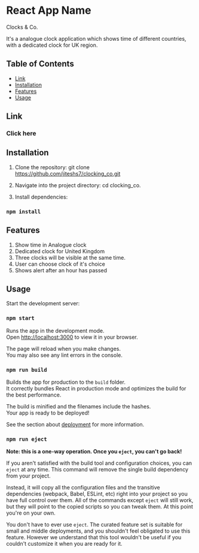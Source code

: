 # React App Name

Clocks & Co.

It's a analogue clock application which shows time of different countries, with a dedicated clock for UK region.

## Table of Contents

- [Link](#Link)
- [Installation](#installation)
- [Features](#features)
- [Usage](#usage)

## Link

### <a ref="https://66152ddfdf6cd3007eb1ba8a--verdant-tarsier-c67676.netlify.app/">Click here</a>

## Installation

1. Clone the repository:
   git clone https://github.com/jiteshs7/clocking_co.git

2. Navigate into the project directory:
   cd clocking_co.

3. Install dependencies:

### `npm install`

## Features

1. Show time in Analogue clock
2. Dedicated clock for United Kingdom
3. Three clocks will be visible at the same time.
4. User can choose clock of it's choice
5. Shows alert after an hour has passed

## Usage

Start the development server:

### `npm start`

Runs the app in the development mode.\
Open [http://localhost:3000](http://localhost:3000) to view it in your browser.

The page will reload when you make changes.\
You may also see any lint errors in the console.

### `npm run build`

Builds the app for production to the `build` folder.\
It correctly bundles React in production mode and optimizes the build for the best performance.

The build is minified and the filenames include the hashes.\
Your app is ready to be deployed!

See the section about [deployment](https://facebook.github.io/create-react-app/docs/deployment) for more information.

### `npm run eject`

**Note: this is a one-way operation. Once you `eject`, you can't go back!**

If you aren't satisfied with the build tool and configuration choices, you can `eject` at any time. This command will remove the single build dependency from your project.

Instead, it will copy all the configuration files and the transitive dependencies (webpack, Babel, ESLint, etc) right into your project so you have full control over them. All of the commands except `eject` will still work, but they will point to the copied scripts so you can tweak them. At this point you're on your own.

You don't have to ever use `eject`. The curated feature set is suitable for small and middle deployments, and you shouldn't feel obligated to use this feature. However we understand that this tool wouldn't be useful if you couldn't customize it when you are ready for it.
